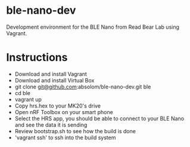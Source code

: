# ble-nano-dev
Development environment for the BLE Nano from Read Bear Lab using Vagrant.

# Instructions
- Download and install Vagrant
- Download and install Virtual Box
- git clone git@github.com:absolom/ble-nano-dev.git ble
- cd ble
- vagrant up
- Copy hrs.hex to your MK20's drive
- Open nRF Toolbox on your smart phone
- Select the HRS app, you should be able to connect to your
  BLE Nano and see the data it is sending
- Review bootstrap.sh to see how the build is done
- 'vagrant ssh' to ssh into the build system
